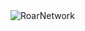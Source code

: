 <img src="https://raw.githubusercontent.com/Keref/RoarNetwork/app/images/lion.png" alt="RoarNetwork" align="center" />

<br />
